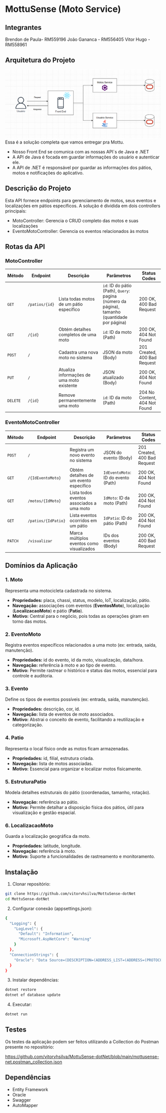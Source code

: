 # MottuSense (Moto Service)

## Integrantes 

Brendon de Paula- RM559196
João Gananca - RM556405
Vitor Hugo - RM558961

## Arquitetura do Projeto
<img src="https://github.com/vitorvhsilva/MottuSense-dotNet/blob/main/assets/arquitetura_mottusense.png">
Essa é a solução completa que vamos entregar pra Mottu.

- Nosso Front End se comunica com as nossas API`s de Java e .NET
- A API de Java é focada em guardar informações do usuário e autenticar ele.
- A API de .NET é responsável por guardar as informações dos pátios, motos e notificações do aplicativo. 


## Descrição do Projeto
Esta API fornece endpoints para gerenciamento de motos, seus eventos e localizações em pátios específicos. A solução é dividida em dois controllers principais:
- MotoController: Gerencia o CRUD completo das motos e suas localizações
- EventoMotoController: Gerencia os eventos relacionados às motos

## Rotas da API

### MotoController

| Método | Endpoint               | Descrição                                  | Parâmetros                           | Status Codes                        |
|--------|------------------------|-------------------------------------------|--------------------------------------|-------------------------------------|
| `GET`  | `/patios/{id}`         | Lista todas motos de um pátio específico  | `id`: ID do pátio (Path), `Query`: pagina (número da página), tamanho (quantidade por página)            | 200 OK, 400 Bad Request             |
| `GET`  | `/{id}`                | Obtém detalhes completos de uma moto      | `id`: ID da moto (Path)             | 200 OK, 404 Not Found               |
| `POST` | `/`                    | Cadastra uma nova moto no sistema         | JSON da moto (Body)                 | 201 Created, 400 Bad Request        |
| `PUT`  | `/`                    | Atualiza informações de uma moto existente| JSON atualizado (Body)              | 200 OK, 404 Not Found               |
| `DELETE`| `/{id}`               | Remove permanentemente uma moto           | `id`: ID da moto (Path)             | 204 No Content, 404 Not Found       |

### EventoMotoController 

| Método | Endpoint               | Descrição                                  | Parâmetros                           | Status Codes                        |
|--------|------------------------|-------------------------------------------|--------------------------------------|-------------------------------------|
| `POST` | `/`                    | Registra um novo evento no sistema        | JSON do evento (Body)               | 201 Created, 400 Bad Request        |
| `GET`  | `/{IdEventoMoto}`      | Obtém detalhes de um evento específico    | `IdEventoMoto`: ID do evento (Path) | 200 OK, 404 Not Found               |
| `GET`  | `/motos/{IdMoto}`      | Lista todos eventos associados a uma moto | `IdMoto`: ID da moto (Path)         | 200 OK, 404 Not Found               |
| `GET`  | `/patios/{IdPatio}`    | Lista eventos ocorridos em um pátio       | `IdPatio`: ID do pátio (Path)       | 200 OK, 404 Not Found               |
| `PATCH`| `/visualizar`          | Marca múltiplos eventos como visualizados | IDs dos eventos (Body)              | 200 OK, 400 Bad Request             |

## Domínios da Aplicação

### 1. Moto
Representa uma motocicleta cadastrada no sistema.  

- **Propriedades:** placa, chassi, status, modelo, IoT, localização, pátio.  
- **Navegação:** associações com eventos (**EventosMoto**), localização (**LocalizacaoMoto**) e pátio (**Patio**).  
- **Motivo:** Central para o negócio, pois todas as operações giram em torno das motos.  

### 2. EventoMoto
Registra eventos específicos relacionados a uma moto (ex: entrada, saída, manutenção).  

- **Propriedades:** id do evento, id da moto, visualização, data/hora.  
- **Navegação:** referência à moto e ao tipo de evento.  
- **Motivo:** Permite rastrear o histórico e status das motos, essencial para controle e auditoria.  

### 3. Evento
Define os tipos de eventos possíveis (ex: entrada, saída, manutenção).  

- **Propriedades:** descrição, cor, id.  
- **Navegação:** lista de eventos de moto associados.  
- **Motivo:** Abstrai o conceito de evento, facilitando a reutilização e categorização.  

### 4. Patio
Representa o local físico onde as motos ficam armazenadas.  

- **Propriedades:** id, filial, estrutura criada.  
- **Navegação:** lista de motos associadas.  
- **Motivo:** Essencial para organizar e localizar motos fisicamente.  

### 5. EstruturaPatio
Modela detalhes estruturais do pátio (coordenadas, tamanho, rotação).  

- **Navegação:** referência ao pátio.  
- **Motivo:** Permite detalhar a disposição física dos pátios, útil para visualização e gestão espacial.  

### 6. LocalizacaoMoto
Guarda a localização geográfica da moto.  

- **Propriedades:** latitude, longitude.  
- **Navegação:** referência à moto.  
- **Motivo:** Suporte a funcionalidades de rastreamento e monitoramento.


## Instalação

1. Clonar repositório:
```bash
git clone https://github.com/vitorvhsilva/MottuSense-dotNet
cd MottuSense-dotNet
```

2. Configurar conexão (appsettings.json):
```bash
{
  "Logging": {
    "LogLevel": {
      "Default": "Information",
      "Microsoft.AspNetCore": "Warning"
    }
  },
  "ConnectionStrings": {
    "Oracle": "Data Source=(DESCRIPTION=(ADDRESS_LIST=(ADDRESS=(PROTOCOL=TCP)(HOST=)(PORT=))) (CONNECT_DATA=(SERVER=DEDICATED)(SID=ORCL)));User Id=;Password=;"
  }
}
```
3. Instalar dependências:
```bash
dotnet restore
dotnet ef database update
```
4. Executar:
```bash
dotnet run
```

## Testes
Os testes da aplicação podem ser feitos utilizando a Collection do Postman presente no repositório:

https://github.com/vitorvhsilva/MottuSense-dotNet/blob/main/mottusense-net.postman_collection.json

## Dependências
- Entity Framework
- Oracle
- Swagger
- AutoMapper
